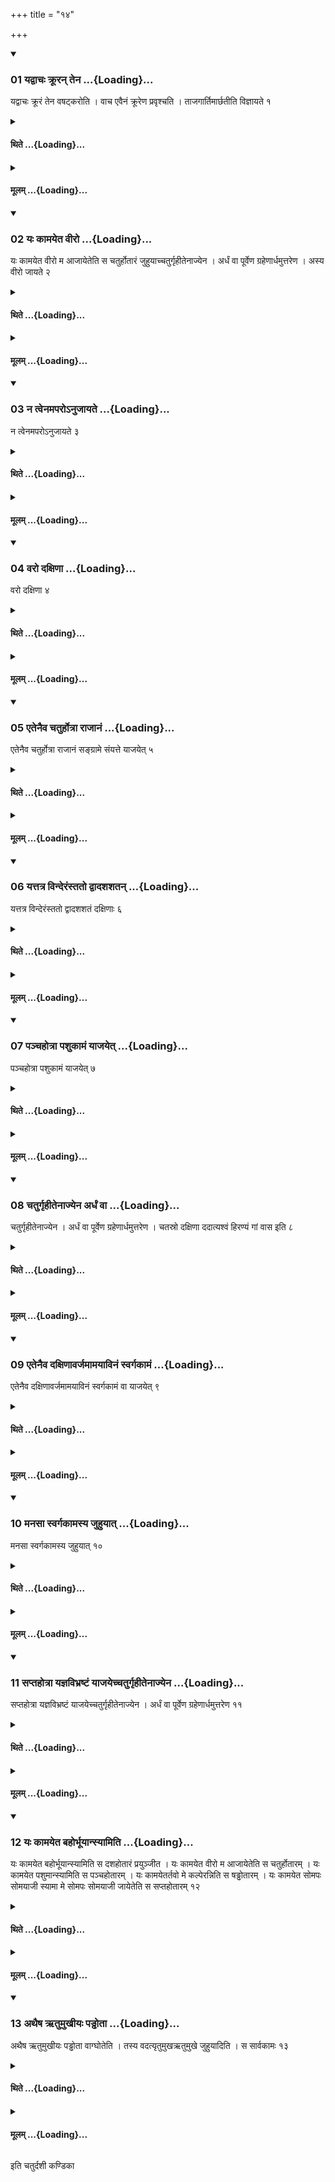 +++
title = "१४"

+++

<div class="js_include" includetitle="true" newlevelforh1="3" unfilled url="/vedAH_yajuH/taittirIyam/sUtram/ApastambaH/shrautam/vishvAsa-prastutiH/14/14/01_yadvAchaH_krUran_tena.md">
<details open><summary><h3>01 यद्वाचः क्रूरन् तेन ...{Loading}...</h3></summary>

यद्वाचः क्रूरं तेन वषट्करोति । वाच एवैनं क्रूरेण प्रवृश्चति । ताजगार्तिमार्छतीति विज्ञायते १
</details>
</div>
<div class="js_include collapsed" newlevelforh1="4" title="थिते" unfilled url="/vedAH_yajuH/taittirIyam/sUtram/ApastambaH/shrautam/thite/14/14/01_yadvAchaH_krUran_tena.md">
<details><summary><h4>थिते ...{Loading}...</h4></summary>

यद्वाचः क्रूरं तेन वषट्करोति । वाच एवैनं क्रूरेण प्रवृश्चति । ताजगार्तिमार्छतीति विज्ञायते १
</details>
</div>
<div class="js_include collapsed" newlevelforh1="4" title="मूलम्" unfilled url="/vedAH_yajuH/taittirIyam/sUtram/ApastambaH/shrautam/mUlam/14/14/01_yadvAchaH_krUran_tena.md">
<details><summary><h4>मूलम् ...{Loading}...</h4></summary>

यद्वाचः क्रूरं तेन वषट्करोति । वाच एवैनं क्रूरेण प्रवृश्चति । ताजगार्तिमार्छतीति विज्ञायते १
</details>
</div>
<div class="js_include" includetitle="true" newlevelforh1="3" unfilled url="/vedAH_yajuH/taittirIyam/sUtram/ApastambaH/shrautam/vishvAsa-prastutiH/14/14/02_yaH_kAmayeta_vIro.md">
<details open><summary><h3>02 यः कामयेत वीरो ...{Loading}...</h3></summary>

यः कामयेत वीरो म आजायेतेति स चतुर्होतारं जुहुयाच्चतुर्गृहीतेनाज्येन । अर्धं वा पूर्वेण ग्रहेणार्धमुत्तरेण । अस्य वीरो जायते २
</details>
</div>
<div class="js_include collapsed" newlevelforh1="4" title="थिते" unfilled url="/vedAH_yajuH/taittirIyam/sUtram/ApastambaH/shrautam/thite/14/14/02_yaH_kAmayeta_vIro.md">
<details><summary><h4>थिते ...{Loading}...</h4></summary>

यः कामयेत वीरो म आजायेतेति स चतुर्होतारं जुहुयाच्चतुर्गृहीतेनाज्येन । अर्धं वा पूर्वेण ग्रहेणार्धमुत्तरेण । अस्य वीरो जायते २
</details>
</div>
<div class="js_include collapsed" newlevelforh1="4" title="मूलम्" unfilled url="/vedAH_yajuH/taittirIyam/sUtram/ApastambaH/shrautam/mUlam/14/14/02_yaH_kAmayeta_vIro.md">
<details><summary><h4>मूलम् ...{Loading}...</h4></summary>

यः कामयेत वीरो म आजायेतेति स चतुर्होतारं जुहुयाच्चतुर्गृहीतेनाज्येन । अर्धं वा पूर्वेण ग्रहेणार्धमुत्तरेण । अस्य वीरो जायते २
</details>
</div>
<div class="js_include" includetitle="true" newlevelforh1="3" unfilled url="/vedAH_yajuH/taittirIyam/sUtram/ApastambaH/shrautam/vishvAsa-prastutiH/14/14/03_na_tvenamaparo-nujAyate.md">
<details open><summary><h3>03 न त्वेनमपरोऽनुजायते ...{Loading}...</h3></summary>

न त्वेनमपरोऽनुजायते ३
</details>
</div>
<div class="js_include collapsed" newlevelforh1="4" title="थिते" unfilled url="/vedAH_yajuH/taittirIyam/sUtram/ApastambaH/shrautam/thite/14/14/03_na_tvenamaparo-nujAyate.md">
<details><summary><h4>थिते ...{Loading}...</h4></summary>

न त्वेनमपरोऽनुजायते ३
</details>
</div>
<div class="js_include collapsed" newlevelforh1="4" title="मूलम्" unfilled url="/vedAH_yajuH/taittirIyam/sUtram/ApastambaH/shrautam/mUlam/14/14/03_na_tvenamaparo-nujAyate.md">
<details><summary><h4>मूलम् ...{Loading}...</h4></summary>

न त्वेनमपरोऽनुजायते ३
</details>
</div>
<div class="js_include" includetitle="true" newlevelforh1="3" unfilled url="/vedAH_yajuH/taittirIyam/sUtram/ApastambaH/shrautam/vishvAsa-prastutiH/14/14/04_varo_daxiNA.md">
<details open><summary><h3>04 वरो दक्षिणा ...{Loading}...</h3></summary>

वरो दक्षिणा ४
</details>
</div>
<div class="js_include collapsed" newlevelforh1="4" title="थिते" unfilled url="/vedAH_yajuH/taittirIyam/sUtram/ApastambaH/shrautam/thite/14/14/04_varo_daxiNA.md">
<details><summary><h4>थिते ...{Loading}...</h4></summary>

वरो दक्षिणा ४
</details>
</div>
<div class="js_include collapsed" newlevelforh1="4" title="मूलम्" unfilled url="/vedAH_yajuH/taittirIyam/sUtram/ApastambaH/shrautam/mUlam/14/14/04_varo_daxiNA.md">
<details><summary><h4>मूलम् ...{Loading}...</h4></summary>

वरो दक्षिणा ४
</details>
</div>
<div class="js_include" includetitle="true" newlevelforh1="3" unfilled url="/vedAH_yajuH/taittirIyam/sUtram/ApastambaH/shrautam/vishvAsa-prastutiH/14/14/05_etenaiva_chaturhotrA_rAjAnaM.md">
<details open><summary><h3>05 एतेनैव चतुर्होत्रा राजानं ...{Loading}...</h3></summary>

एतेनैव चतुर्होत्रा राजानं सङ्ग्रामे संयत्ते याजयेत् ५
</details>
</div>
<div class="js_include collapsed" newlevelforh1="4" title="थिते" unfilled url="/vedAH_yajuH/taittirIyam/sUtram/ApastambaH/shrautam/thite/14/14/05_etenaiva_chaturhotrA_rAjAnaM.md">
<details><summary><h4>थिते ...{Loading}...</h4></summary>

एतेनैव चतुर्होत्रा राजानं सङ्ग्रामे संयत्ते याजयेत् ५
</details>
</div>
<div class="js_include collapsed" newlevelforh1="4" title="मूलम्" unfilled url="/vedAH_yajuH/taittirIyam/sUtram/ApastambaH/shrautam/mUlam/14/14/05_etenaiva_chaturhotrA_rAjAnaM.md">
<details><summary><h4>मूलम् ...{Loading}...</h4></summary>

एतेनैव चतुर्होत्रा राजानं सङ्ग्रामे संयत्ते याजयेत् ५
</details>
</div>
<div class="js_include" includetitle="true" newlevelforh1="3" unfilled url="/vedAH_yajuH/taittirIyam/sUtram/ApastambaH/shrautam/vishvAsa-prastutiH/14/14/06_yattatra_vinderaMstato_dvAdashashatan.md">
<details open><summary><h3>06 यत्तत्र विन्देरंस्ततो द्वादशशतन् ...{Loading}...</h3></summary>

यत्तत्र विन्देरंस्ततो द्वादशशतं दक्षिणाः ६
</details>
</div>
<div class="js_include collapsed" newlevelforh1="4" title="थिते" unfilled url="/vedAH_yajuH/taittirIyam/sUtram/ApastambaH/shrautam/thite/14/14/06_yattatra_vinderaMstato_dvAdashashatan.md">
<details><summary><h4>थिते ...{Loading}...</h4></summary>

यत्तत्र विन्देरंस्ततो द्वादशशतं दक्षिणाः ६
</details>
</div>
<div class="js_include collapsed" newlevelforh1="4" title="मूलम्" unfilled url="/vedAH_yajuH/taittirIyam/sUtram/ApastambaH/shrautam/mUlam/14/14/06_yattatra_vinderaMstato_dvAdashashatan.md">
<details><summary><h4>मूलम् ...{Loading}...</h4></summary>

यत्तत्र विन्देरंस्ततो द्वादशशतं दक्षिणाः ६
</details>
</div>
<div class="js_include" includetitle="true" newlevelforh1="3" unfilled url="/vedAH_yajuH/taittirIyam/sUtram/ApastambaH/shrautam/vishvAsa-prastutiH/14/14/07_panchahotrA_pashukAmaM_yAjayet.md">
<details open><summary><h3>07 पञ्चहोत्रा पशुकामं याजयेत् ...{Loading}...</h3></summary>

पञ्चहोत्रा पशुकामं याजयेत् ७
</details>
</div>
<div class="js_include collapsed" newlevelforh1="4" title="थिते" unfilled url="/vedAH_yajuH/taittirIyam/sUtram/ApastambaH/shrautam/thite/14/14/07_panchahotrA_pashukAmaM_yAjayet.md">
<details><summary><h4>थिते ...{Loading}...</h4></summary>

पञ्चहोत्रा पशुकामं याजयेत् ७
</details>
</div>
<div class="js_include collapsed" newlevelforh1="4" title="मूलम्" unfilled url="/vedAH_yajuH/taittirIyam/sUtram/ApastambaH/shrautam/mUlam/14/14/07_panchahotrA_pashukAmaM_yAjayet.md">
<details><summary><h4>मूलम् ...{Loading}...</h4></summary>

पञ्चहोत्रा पशुकामं याजयेत् ७
</details>
</div>
<div class="js_include" includetitle="true" newlevelforh1="3" unfilled url="/vedAH_yajuH/taittirIyam/sUtram/ApastambaH/shrautam/vishvAsa-prastutiH/14/14/08_chaturgRhItenAjyena_ardhaM_vA.md">
<details open><summary><h3>08 चतुर्गृहीतेनाज्येन अर्धं वा ...{Loading}...</h3></summary>

चतुर्गृहीतेनाज्येन । अर्धं वा पूर्वेण ग्रहेणार्धमुत्तरेण । चतस्रो दक्षिणा ददात्यश्वं हिरण्यं गां वास इति ८
</details>
</div>
<div class="js_include collapsed" newlevelforh1="4" title="थिते" unfilled url="/vedAH_yajuH/taittirIyam/sUtram/ApastambaH/shrautam/thite/14/14/08_chaturgRhItenAjyena_ardhaM_vA.md">
<details><summary><h4>थिते ...{Loading}...</h4></summary>

चतुर्गृहीतेनाज्येन । अर्धं वा पूर्वेण ग्रहेणार्धमुत्तरेण । चतस्रो दक्षिणा ददात्यश्वं हिरण्यं गां वास इति ८
</details>
</div>
<div class="js_include collapsed" newlevelforh1="4" title="मूलम्" unfilled url="/vedAH_yajuH/taittirIyam/sUtram/ApastambaH/shrautam/mUlam/14/14/08_chaturgRhItenAjyena_ardhaM_vA.md">
<details><summary><h4>मूलम् ...{Loading}...</h4></summary>

चतुर्गृहीतेनाज्येन । अर्धं वा पूर्वेण ग्रहेणार्धमुत्तरेण । चतस्रो दक्षिणा ददात्यश्वं हिरण्यं गां वास इति ८
</details>
</div>
<div class="js_include" includetitle="true" newlevelforh1="3" unfilled url="/vedAH_yajuH/taittirIyam/sUtram/ApastambaH/shrautam/vishvAsa-prastutiH/14/14/09_etenaiva_daxiNAvarjamAmayAvinaM_svargakAmaM.md">
<details open><summary><h3>09 एतेनैव दक्षिणावर्जमामयाविनं स्वर्गकामं ...{Loading}...</h3></summary>

एतेनैव दक्षिणावर्जमामयाविनं स्वर्गकामं वा याजयेत् ९
</details>
</div>
<div class="js_include collapsed" newlevelforh1="4" title="थिते" unfilled url="/vedAH_yajuH/taittirIyam/sUtram/ApastambaH/shrautam/thite/14/14/09_etenaiva_daxiNAvarjamAmayAvinaM_svargakAmaM.md">
<details><summary><h4>थिते ...{Loading}...</h4></summary>

एतेनैव दक्षिणावर्जमामयाविनं स्वर्गकामं वा याजयेत् ९
</details>
</div>
<div class="js_include collapsed" newlevelforh1="4" title="मूलम्" unfilled url="/vedAH_yajuH/taittirIyam/sUtram/ApastambaH/shrautam/mUlam/14/14/09_etenaiva_daxiNAvarjamAmayAvinaM_svargakAmaM.md">
<details><summary><h4>मूलम् ...{Loading}...</h4></summary>

एतेनैव दक्षिणावर्जमामयाविनं स्वर्गकामं वा याजयेत् ९
</details>
</div>
<div class="js_include" includetitle="true" newlevelforh1="3" unfilled url="/vedAH_yajuH/taittirIyam/sUtram/ApastambaH/shrautam/vishvAsa-prastutiH/14/14/10_manasA_svargakAmasya_juhuyAt.md">
<details open><summary><h3>10 मनसा स्वर्गकामस्य जुहुयात् ...{Loading}...</h3></summary>

मनसा स्वर्गकामस्य जुहुयात् १०
</details>
</div>
<div class="js_include collapsed" newlevelforh1="4" title="थिते" unfilled url="/vedAH_yajuH/taittirIyam/sUtram/ApastambaH/shrautam/thite/14/14/10_manasA_svargakAmasya_juhuyAt.md">
<details><summary><h4>थिते ...{Loading}...</h4></summary>

मनसा स्वर्गकामस्य जुहुयात् १०
</details>
</div>
<div class="js_include collapsed" newlevelforh1="4" title="मूलम्" unfilled url="/vedAH_yajuH/taittirIyam/sUtram/ApastambaH/shrautam/mUlam/14/14/10_manasA_svargakAmasya_juhuyAt.md">
<details><summary><h4>मूलम् ...{Loading}...</h4></summary>

मनसा स्वर्गकामस्य जुहुयात् १०
</details>
</div>
<div class="js_include" includetitle="true" newlevelforh1="3" unfilled url="/vedAH_yajuH/taittirIyam/sUtram/ApastambaH/shrautam/vishvAsa-prastutiH/14/14/11_saptahotrA_yajnavibhraShTaM_yAjayechchaturgRhItenAjyena.md">
<details open><summary><h3>11 सप्तहोत्रा यज्ञविभ्रष्टं याजयेच्चतुर्गृहीतेनाज्येन ...{Loading}...</h3></summary>

सप्तहोत्रा यज्ञविभ्रष्टं याजयेच्चतुर्गृहीतेनाज्येन । अर्धं वा पूर्वेण ग्रहेणार्धमुत्तरेण ११
</details>
</div>
<div class="js_include collapsed" newlevelforh1="4" title="थिते" unfilled url="/vedAH_yajuH/taittirIyam/sUtram/ApastambaH/shrautam/thite/14/14/11_saptahotrA_yajnavibhraShTaM_yAjayechchaturgRhItenAjyena.md">
<details><summary><h4>थिते ...{Loading}...</h4></summary>

सप्तहोत्रा यज्ञविभ्रष्टं याजयेच्चतुर्गृहीतेनाज्येन । अर्धं वा पूर्वेण ग्रहेणार्धमुत्तरेण ११
</details>
</div>
<div class="js_include collapsed" newlevelforh1="4" title="मूलम्" unfilled url="/vedAH_yajuH/taittirIyam/sUtram/ApastambaH/shrautam/mUlam/14/14/11_saptahotrA_yajnavibhraShTaM_yAjayechchaturgRhItenAjyena.md">
<details><summary><h4>मूलम् ...{Loading}...</h4></summary>

सप्तहोत्रा यज्ञविभ्रष्टं याजयेच्चतुर्गृहीतेनाज्येन । अर्धं वा पूर्वेण ग्रहेणार्धमुत्तरेण ११
</details>
</div>
<div class="js_include" includetitle="true" newlevelforh1="3" unfilled url="/vedAH_yajuH/taittirIyam/sUtram/ApastambaH/shrautam/vishvAsa-prastutiH/14/14/12_yaH_kAmayeta_bahorbhUyAnsyAmiti.md">
<details open><summary><h3>12 यः कामयेत बहोर्भूयान्स्यामिति ...{Loading}...</h3></summary>

यः कामयेत बहोर्भूयान्स्यामिति स दशहोतारं प्रयुञ्जीत । यः कामयेत वीरो म आजायेतेति स चतुर्होतारम् । यः कामयेत पशुमान्स्यामिति स पञ्चहोतारम् । यः कामयेतर्तवो मे कल्पेरन्निति स षड्ढोतारम् । यः कामयेत सोमपः सोमयाजी स्यामा मे सोमपः सोमयाजी जायेतेति स सप्तहोतारम् १२
</details>
</div>
<div class="js_include collapsed" newlevelforh1="4" title="थिते" unfilled url="/vedAH_yajuH/taittirIyam/sUtram/ApastambaH/shrautam/thite/14/14/12_yaH_kAmayeta_bahorbhUyAnsyAmiti.md">
<details><summary><h4>थिते ...{Loading}...</h4></summary>

यः कामयेत बहोर्भूयान्स्यामिति स दशहोतारं प्रयुञ्जीत । यः कामयेत वीरो म आजायेतेति स चतुर्होतारम् । यः कामयेत पशुमान्स्यामिति स पञ्चहोतारम् । यः कामयेतर्तवो मे कल्पेरन्निति स षड्ढोतारम् । यः कामयेत सोमपः सोमयाजी स्यामा मे सोमपः सोमयाजी जायेतेति स सप्तहोतारम् १२
</details>
</div>
<div class="js_include collapsed" newlevelforh1="4" title="मूलम्" unfilled url="/vedAH_yajuH/taittirIyam/sUtram/ApastambaH/shrautam/mUlam/14/14/12_yaH_kAmayeta_bahorbhUyAnsyAmiti.md">
<details><summary><h4>मूलम् ...{Loading}...</h4></summary>

यः कामयेत बहोर्भूयान्स्यामिति स दशहोतारं प्रयुञ्जीत । यः कामयेत वीरो म आजायेतेति स चतुर्होतारम् । यः कामयेत पशुमान्स्यामिति स पञ्चहोतारम् । यः कामयेतर्तवो मे कल्पेरन्निति स षड्ढोतारम् । यः कामयेत सोमपः सोमयाजी स्यामा मे सोमपः सोमयाजी जायेतेति स सप्तहोतारम् १२
</details>
</div>
<div class="js_include" includetitle="true" newlevelforh1="3" unfilled url="/vedAH_yajuH/taittirIyam/sUtram/ApastambaH/shrautam/vishvAsa-prastutiH/14/14/13_athaiSha_RtumukhIyaH_paDDhotA.md">
<details open><summary><h3>13 अथैष ऋतुमुखीयः पड्ढोता ...{Loading}...</h3></summary>

अथैष ऋतुमुखीयः पड्ढोता वाग्घोतेति । तस्य वदत्यृतुमुखऋतुमुखे जुहुयादिति । स सार्वकामः १३
</details>
</div>
<div class="js_include collapsed" newlevelforh1="4" title="थिते" unfilled url="/vedAH_yajuH/taittirIyam/sUtram/ApastambaH/shrautam/thite/14/14/13_athaiSha_RtumukhIyaH_paDDhotA.md">
<details><summary><h4>थिते ...{Loading}...</h4></summary>

अथैष ऋतुमुखीयः पड्ढोता वाग्घोतेति । तस्य वदत्यृतुमुखऋतुमुखे जुहुयादिति । स सार्वकामः १३
</details>
</div>
<div class="js_include collapsed" newlevelforh1="4" title="मूलम्" unfilled url="/vedAH_yajuH/taittirIyam/sUtram/ApastambaH/shrautam/mUlam/14/14/13_athaiSha_RtumukhIyaH_paDDhotA.md">
<details><summary><h4>मूलम् ...{Loading}...</h4></summary>

अथैष ऋतुमुखीयः पड्ढोता वाग्घोतेति । तस्य वदत्यृतुमुखऋतुमुखे जुहुयादिति । स सार्वकामः १३
</details>
</div>

  
इति चतुर्दशी कण्डिका 
